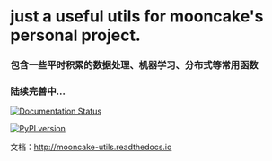 # just a useful utils for mooncake's personal project.

### 包含一些平时积累的数据处理、机器学习、分布式等常用函数
### 陆续完善中...

[![Documentation Status](https://readthedocs.org/projects/mooncake-utils/badge/?version=latest)](http://mooncake-utils.readthedocs.io/en/latest/?badge=latest)

[![PyPI version](https://badge.fury.io/py/mooncake_utils.svg)](https://badge.fury.io/py/mooncake_utils)

文档：http://mooncake-utils.readthedocs.io
